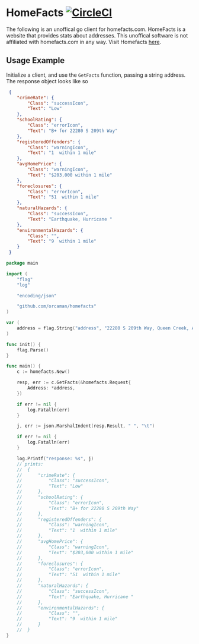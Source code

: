 # HomeFacts [![CircleCI](https://circleci.com/gh/orcaman/homefacts.svg?style=svg&circle-token=513c6145094d0cf7331aded74c53ea3a1e131b34)](https://circleci.com/gh/orcaman/homefacts)

The following is an unoffical go client for homefacts.com. HomeFacts is a website that provides stats about addresses.
This unoffical software is not affiliated with homefacts.com in any way. Visit Homefacts [here](http://www.homefacts.com/).

## Usage Example

Initialize a client, and use the `GetFacts` function, passing a string address. The response object looks like so

```json
 {
 	"crimeRate": {
 		"Class": "successIcon",
 		"Text": "Low"
 	},
 	"schoolRating": {
 		"Class": "errorIcon",
 		"Text": "B+ for 22280 S 209th Way"
 	},
 	"registeredOffenders": {
 		"Class": "warningIcon",
 		"Text": "1  within 1 mile"
 	},
 	"avgHomePrice": {
 		"Class": "warningIcon",
 		"Text": "$203,000 within 1 mile"
 	},
 	"foreclosures": {
 		"Class": "errorIcon",
 		"Text": "51  within 1 mile"
 	},
 	"naturalHazards": {
 		"Class": "successIcon",
 		"Text": "Earthquake, Hurricane "
 	},
 	"environmentalHazards": {
 		"Class": "",
 		"Text": "9  within 1 mile"
 	}
 }
```

```go
package main

import (
	"flag"
	"log"

	"encoding/json"

	"github.com/orcaman/homefacts"
)

var (
	address = flag.String("address", "22280 S 209th Way, Queen Creek, AZ 85142", "address")
)

func init() {
	flag.Parse()
}

func main() {
	c := homefacts.New()

	resp, err := c.GetFacts(&homefacts.Request{
		Address: *address,
	})

	if err != nil {
		log.Fatalln(err)
	}

	j, err := json.MarshalIndent(resp.Result, " ", "\t")

	if err != nil {
		log.Fatalln(err)
	}

	log.Printf("response: %s", j)
	// prints:
	//  {
	//  	"crimeRate": {
	//  		"Class": "successIcon",
	//  		"Text": "Low"
	//  	},
	//  	"schoolRating": {
	//  		"Class": "errorIcon",
	//  		"Text": "B+ for 22280 S 209th Way"
	//  	},
	//  	"registeredOffenders": {
	//  		"Class": "warningIcon",
	//  		"Text": "1  within 1 mile"
	//  	},
	//  	"avgHomePrice": {
	//  		"Class": "warningIcon",
	//  		"Text": "$203,000 within 1 mile"
	//  	},
	//  	"foreclosures": {
	//  		"Class": "errorIcon",
	//  		"Text": "51  within 1 mile"
	//  	},
	//  	"naturalHazards": {
	//  		"Class": "successIcon",
	//  		"Text": "Earthquake, Hurricane "
	//  	},
	//  	"environmentalHazards": {
	//  		"Class": "",
	//  		"Text": "9  within 1 mile"
	//  	}
	//  }
}
```